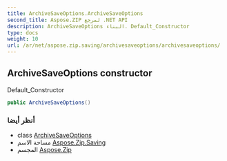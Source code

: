 ```yaml
---
title: ArchiveSaveOptions.ArchiveSaveOptions
second_title: Aspose.ZIP لمرجع .NET API
description: ArchiveSaveOptions البناء. Default_Constructor
type: docs
weight: 10
url: /ar/net/aspose.zip.saving/archivesaveoptions/archivesaveoptions/
---
```

## ArchiveSaveOptions constructor

Default_Constructor

```csharp
public ArchiveSaveOptions()
```

### أنظر أيضا

* class [ArchiveSaveOptions](../)
* مساحة الاسم [Aspose.Zip.Saving](../../archivesaveoptions/)
* المجسم [Aspose.Zip](../../../)


